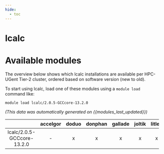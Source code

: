 ```yaml
---
hide:
  - toc
---
```


lcalc
=====

# Available modules


The overview below shows which lcalc installations are available per HPC-UGent Tier-2 cluster, ordered based on software version (new to old).

To start using lcalc, load one of these modules using a `module load` command like:

```shell
module load lcalc/2.0.5-GCCcore-13.2.0
```

*(This data was automatically generated on {{modules_last_updated}})*  

| |accelgor|doduo|donphan|gallade|joltik|litleo|shinx|
| :---: | :---: | :---: | :---: | :---: | :---: | :---: | :---: |
|lcalc/2.0.5-GCCcore-13.2.0|-|x|x|x|x|x|x|
